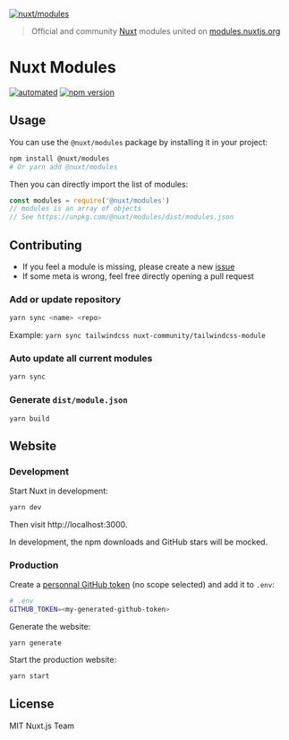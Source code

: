 [![nuxt/modules](https://modules.nuxtjs.org/preview.png)](https://modules.nuxtjs.org)

> Official and community [Nuxt](https://nuxtjs.org) modules united on [modules.nuxtjs.org](https://modules.nuxtjs.org)

# Nuxt Modules

[![automated](https://flat.badgen.net/badge/publish/automated/green)](#)
[![npm version](https://flat.badgen.net/npm/v/@nuxt/modules)](https://www.npmjs.com/package/@nuxt/modules)

## Usage

You can use the `@nuxt/modules` package by installing it in your project:

```bash
npm install @nuxt/modules
# Or yarn add @nuxt/modules
```

Then you can directly import the list of modules:

```js
const modules = require('@nuxt/modules')
// modules is an array of objects
// See https://unpkg.com/@nuxt/modules/dist/modules.json
```

## Contributing

- If you feel a module is missing, please create a new [issue](https://github.com/nuxt/modules/issues/new)
- If some meta is wrong, feel free directly opening a pull request

### Add or update repository

```bash
yarn sync <name> <repo>
```

Example: `yarn sync tailwindcss nuxt-community/tailwindcss-module`

### Auto update all current modules

```bash
yarn sync
```

### Generate `dist/module.json`

```
yarn build
```

## Website

### Development

Start Nuxt in development:

```bash
yarn dev
```

Then visit http://localhost:3000.

In development, the npm downloads and GitHub stars will be mocked.

### Production

Create a [personnal GitHub token](https://github.com/settings/tokens) (no scope selected) and add it to `.env`:

```bash
# .env
GITHUB_TOKEN=<my-generated-github-token>
```

Generate the website:

```
yarn generate
```

Start the production website:

```bash
yarn start
```

## License

MIT Nuxt.js Team
